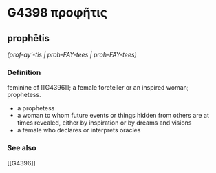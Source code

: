 # G4398 προφῆτις

## prophētis

_(prof-ay'-tis | proh-FAY-tees | proh-FAY-tees)_

### Definition

feminine of [[G4396]]; a female foreteller or an inspired woman; prophetess.

- a prophetess
- a woman to whom future events or things hidden from others are at times revealed, either by inspiration or by dreams and visions
- a female who declares or interprets oracles

### See also

[[G4396]]

